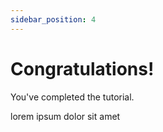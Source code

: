 ```yaml
---
sidebar_position: 4
---
```


# Congratulations!

You've completed the tutorial.

lorem ipsum dolor sit amet 
